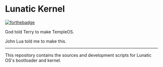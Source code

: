 # Lunatic Kernel

[![forthebadge](http://forthebadge.com/images/badges/built-by-codebabes.svg)](http://forthebadge.com)

God told Terry to make TempleOS.

John Lua told me to make this.

-----------------------------------

This repository contains the sources and development scripts for Lunatic OS's bootloader and kernel.
